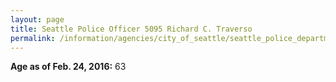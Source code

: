 ```yaml
---
layout: page
title: Seattle Police Officer 5095 Richard C. Traverso
permalink: /information/agencies/city_of_seattle/seattle_police_department/copbook/5095/
---
```


**Age as of Feb. 24, 2016:** 63

